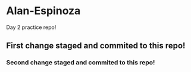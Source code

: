 # Alan-Espinoza
Day 2 practice repo! 

## First change staged and commited to this repo!

### Second change staged and commited to this repo!



